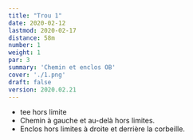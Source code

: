 ```yaml
---
title: "Trou 1"
date: 2020-02-12
lastmod: 2020-02-17
distance: 58m
number: 1
weight: 1
par: 3
summary: 'Chemin et enclos OB'
cover: './1.png'
draft: false
version: 2020.02.21
---
```


- tee hors limite
- Chemin à gauche et au-delà hors limites.
- Enclos hors limites à droite et derrière la corbeille.